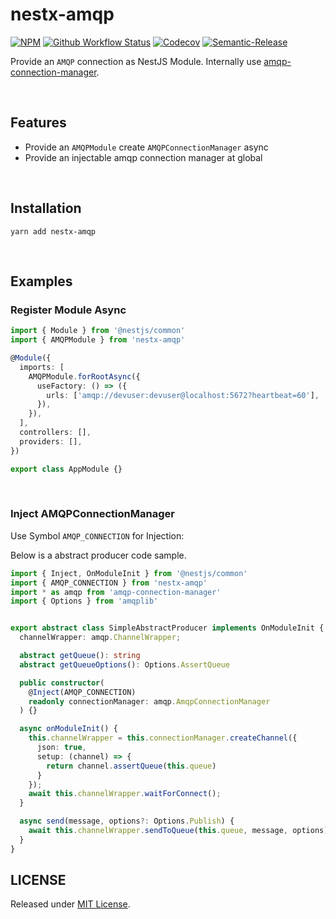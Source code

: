 # nestx-amqp

[![NPM](https://img.shields.io/npm/v/nestx-amqp.svg)](https://www.npmjs.com/package/nestx-amqp)
[![Github Workflow Status](https://github.com/nest-x/nestx-amqp/workflows/ci/badge.svg)](https://github.com/nest-x/nestx-amqp)
[![Codecov](https://codecov.io/gh/nest-x/nestx-amqp/branch/master/graph/badge.svg)](https://codecov.io/gh/nest-x/nestx-amqp)
[![Semantic-Release](https://img.shields.io/badge/%20%20%F0%9F%93%A6%F0%9F%9A%80-semantic--release-e10079.svg)](https://github.com/semantic-release/semantic-release)


Provide an `AMQP` connection as NestJS Module. Internally use [amqp-connection-manager](https://www.npmjs.com/package/amqp-connection-manager).

<br/>

## Features

- Provide an `AMQPModule` create `AMQPConnectionManager` async
- Provide an injectable amqp connection manager at global

<br/>

## Installation

```shell
yarn add nestx-amqp
```

<br/>

## Examples

### Register Module Async


```typescript
import { Module } from '@nestjs/common'
import { AMQPModule } from 'nestx-amqp'

@Module({
  imports: [
    AMQPModule.forRootAsync({
      useFactory: () => ({
        urls: ['amqp://devuser:devuser@localhost:5672?heartbeat=60'],
      }),
    }),
  ],
  controllers: [],
  providers: [],
})

export class AppModule {}
```

<br/>

### Inject AMQPConnectionManager


Use Symbol `AMQP_CONNECTION` for Injection:

Below is a abstract producer code sample.

```typescript
import { Inject, OnModuleInit } from '@nestjs/common'
import { AMQP_CONNECTION } from 'nestx-amqp'
import * as amqp from 'amqp-connection-manager'
import { Options } from 'amqplib'


export abstract class SimpleAbstractProducer implements OnModuleInit {
  channelWrapper: amqp.ChannelWrapper;

  abstract getQueue(): string
  abstract getQueueOptions(): Options.AssertQueue

  public constructor(
    @Inject(AMQP_CONNECTION)
    readonly connectionManager: amqp.AmqpConnectionManager
  ) {}

  async onModuleInit() {
    this.channelWrapper = this.connectionManager.createChannel({
      json: true,
      setup: (channel) => {
        return channel.assertQueue(this.queue)
      }
    });
    await this.channelWrapper.waitForConnect();
  }

  async send(message, options?: Options.Publish) {
    await this.channelWrapper.sendToQueue(this.queue, message, options)
  }
}

```

## LICENSE

Released under [MIT License](./LICENSE).
